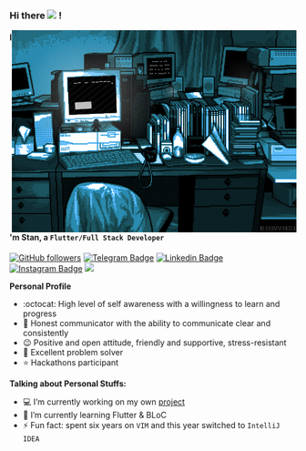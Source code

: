 ### Hi there <img src="https://media.giphy.com/media/hvRJCLFzcasrR4ia7z/giphy.gif" width="25px"> !
<img align="right" alt="GIF" src="https://github.com/Dsazz/Dsazz/blob/main/original.gif?raw=true"/>

#### I'm Stan, a `Flutter/Full Stack Developer`

[![GitHub followers](https://img.shields.io/github/followers/Dsazz?label=Follow&style=social)](https://github.com/Dsazz/?tab=follow)
[![Telegram Badge](https://img.shields.io/badge/-stanislav_stepanenko-blue?style=social&logo=Telegram&link=https://t.me/stanislav_stepanenko)](https://t.me/stanislav_stepanenko) 
[![Linkedin Badge](https://img.shields.io/badge/-Stanislav%20Stepanenko-blue?style=social&logo=Linkedin&logoColor=blue&link=https://www.linkedin.com/in/stanislav_stepanenko/)](https://www.linkedin.com/in/stanislav_stepanenko/) 
[![Instagram Badge](https://img.shields.io/badge/-stanislav.stepanenko.93-blue?style=social&logo=Instagram&link=https://www.instagram.com/stanislav.stepanenko.93/)](https://www.instagram.com/stanislav.stepanenko.93/) 
![](https://visitor-badge.glitch.me/badge?page_id=Dsazz)

**Personal Profile**

- :octocat: High level of self awareness with a willingness to learn and progress
- 💬 Honest communicator with the ability to communicate clear and consistently
- 😉 Positive and open attitude, friendly and supportive, stress-resistant
- 🐾 Excellent problem solver
- ⭐ Hackathons participant 

**Talking about Personal Stuffs:**

- 💻 I’m currently working on my own [project](https://github.com/Dsazz/flutter_playground)
- 🧠 I’m currently learning Flutter & BLoC
- ⚡ Fun fact: spent six years on `VIM` and this year switched to `IntelliJ IDEA`
